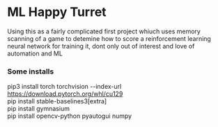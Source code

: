 # ML Happy Turret
Using this as a fairly complicated first project whiuch uses memory scanning of a game to detemine how to score a reinforcement learning neural network for training it, dont only out of interest and love of automation and ML


### Some installs

pip3 install torch torchvision --index-url https://download.pytorch.org/whl/cu129 </br>
pip install stable-baselines3[extra] </br>
pip install gymnasium </br>
pip install opencv-python pyautogui numpy 
